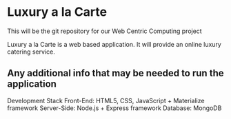 ﻿# Luxury a la Carte
This will be the git repository for our Web Centric Computing project

Luxury a la Carte is a web based application. It will provide an online luxury catering service.

## Any additional info that may be needed to run the application

Development Stack
Front-End: HTML5, CSS, JavaScript + Materialize framework
Server-Side: Node.js + Express framework
Database: MongoDB


